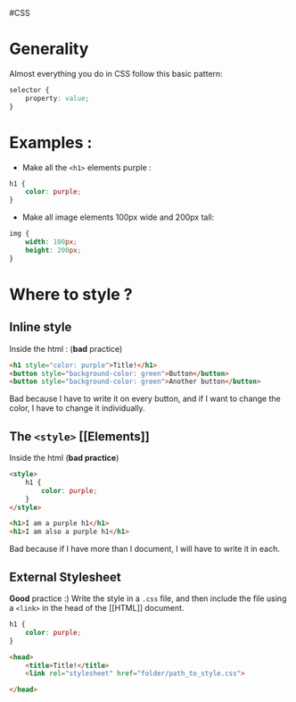 #CSS 

# Generality
Almost everything you do in CSS follow this basic pattern:
```CSS
selector {
	property: value;
}
```

# Examples :
- Make all the `<h1>` elements purple :
```CSS
h1 {
	color: purple;
}
```

- Make all image elements 100px wide and 200px tall:
```CSS
img {
	width: 100px;
	height: 200px;
}
```

# Where to style ?
## Inline style
Inside the html : (**bad** practice) 
```html
<h1 style="color: purple">Title!</h1>
<button style="background-color: green">Button</button>
<button style="background-color: green">Another button</button>

```
Bad because I have to write it on every button, and if I want to change the color, I have to change it individually. 

## The `<style>` [[Elements]]
Inside the html (**bad practice**)
```html
<style>
	h1 {
		color: purple;
	}
</style>

<h1>I am a purple h1</h1>
<h1>I am also a purple h1</h1>
```
Bad because if I have more than I document, I will have to write it in each. 

## External Stylesheet
**Good** practice :)
Write the style in a `.css` file, and then include the file using a `<link>` in the head of the [[HTML]] document.
```css:path_to_style.css
h1 {
	color: purple;
}
```
```html
<head>
    <title>Title!</title>
    <link rel="stylesheet" href="folder/path_to_style.css">

</head>

```

